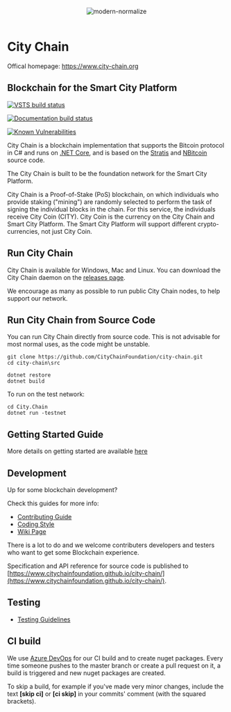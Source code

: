 <div align="center">
	<br>
  <img src="https://www.city-chain.org/images/logo/city-chain-gold-100x.png" alt="modern-normalize">
	<br>
	<br>
</div>

City Chain
===============

Offical homepage:
https://www.city-chain.org

Blockchain for the Smart City Platform
----------------------------

[![VSTS build status][1]][2]

[1]: https://dev.azure.com/citychain/city-chain/_apis/build/status/CityChainFoundation.city-chain
[2]: https://dev.azure.com/citychain/city-chain/_build/latest?definitionId=7

[![Documentation build status][3]][4]

[3]: https://ci.appveyor.com/api/projects/status/xs9789ye8ulu29j3/branch/master?svg=true
[4]: https://ci.appveyor.com/project/citychain/city-chain

[![Known Vulnerabilities](https://snyk.io/test/github/CityChainFoundation/city-chain/badge.svg?targetFile=package.json)](https://snyk.io/test/github/CityChainFoundation/city-chain?targetFile=package.json)

City Chain is a blockchain implementation that supports the Bitcoin protocol in C# and runs on [.NET Core](https://dotnet.github.io/), 
and is based on the [Stratis](https://github.com/stratisproject) and [NBitcoin](https://github.com/MetacoSA/NBitcoin) source code.

The City Chain is built to be the foundation network for the Smart City Platform.

City Chain is a Proof-of-Stake (PoS) blockchain, on which individuals who provide staking ("mining") are randomly selected to perform the 
task of signing the individual blocks in the chain. For this service, the individuals receive City Coin (CITY). City Coin is the currency on the 
City Chain and Smart City Platform. The Smart City Platform will support different crypto-currencies, not just City Coin.

Run City Chain
------------------
City Chain is available for Windows, Mac and Linux. You can download the City Chain daemon on the [releases page](https://github.com/CityChainFoundation/city-chain/releases).

We encourage as many as possible to run public City Chain nodes, to help support our network.

Run City Chain from Source Code
------------------

You can run City Chain directly from source code. This is not advisable for most normal uses, as the code might be unstable.

```
git clone https://github.com/CityChainFoundation/city-chain.git
cd city-chain\src

dotnet restore
dotnet build
```

To run on the test network:
```
cd City.Chain
dotnet run -testnet
```

Getting Started Guide
-----------
More details on getting started are available [here](Documentation/getting-started.md)

Development
-----------
Up for some blockchain development?

Check this guides for more info:
* [Contributing Guide](Documentation/contributing.md)
* [Coding Style](Documentation/coding-style.md)
* [Wiki Page](https://stratisplatform.atlassian.net/wiki/spaces/WIKI/overview)

There is a lot to do and we welcome contributers developers and testers who want to get some Blockchain experience.

Specification and API reference for source code is published to [https://www.citychainfoundation.github.io/city-chain/](https://www.citychainfoundation.github.io/city-chain/).

Testing
-------
* [Testing Guidelines](Documentation/testing-guidelines.md)

CI build
-----------

We use [Azure DevOps](https://azure.microsoft.com/en-us/services/devops/) for our CI build and to create nuget packages.
Every time someone pushes to the master branch or create a pull request on it, a build is triggered and new nuget packages are created.

To skip a build, for example if you've made very minor changes, include the text **[skip ci]** or **[ci skip]** in your commits' comment (with the squared brackets).
